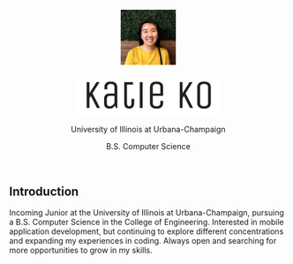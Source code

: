 <p align="center">
  <img src="https://raw.githubusercontent.com/ktko/ktko.github.io/master/media/profilepic.png" width="100" height="100" title="Logo">
</p>
<p align="center">
  <img src="https://raw.githubusercontent.com/ktko/ktko.github.io/master/media/katie.png" width="256" title="Logo">
</p>
<p align="center">University of Illinois at Urbana-Champaign</p>
<p align="center">B.S. Computer Science</p><br/>

## Introduction
Incoming Junior at the University of Illinois at Urbana-Champaign, pursuing a B.S. Computer Science in the College of Engineering. Interested in mobile application development, but continuing to explore different concentrations and expanding my experiences in coding. Always open and searching for more opportunities to grow in my skills.
